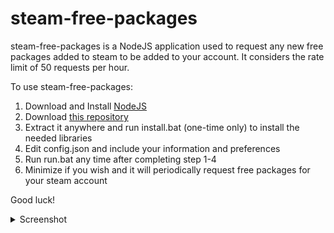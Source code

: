 # steam-free-packages
steam-free-packages is a NodeJS application used to request any new free packages added to steam to be added to your account. It considers the rate limit of 50 requests per hour.

To use steam-free-packages:

1. Download and Install [NodeJS](https://nodejs.org/en/)
2. Download [this repository](https://github.com/Royalgamer06/steam-free-packages/archive/master.zip)
3. Extract it anywhere and run install.bat (one-time only) to install the needed libraries
4. Edit config.json and include your information and preferences
5. Run run.bat any time after completing step 1-4
6. Minimize if you wish and it will periodically request free packages for your steam account

Good luck!

<details><summary>Screenshot</summary>

![](https://i.imgur.com/NAkGjoX.png)
</summary>
